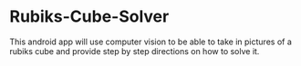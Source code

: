 # Rubiks-Cube-Solver
This android app will use computer vision to be able to take in pictures of a rubiks cube and provide step by step directions on how to solve it. 
